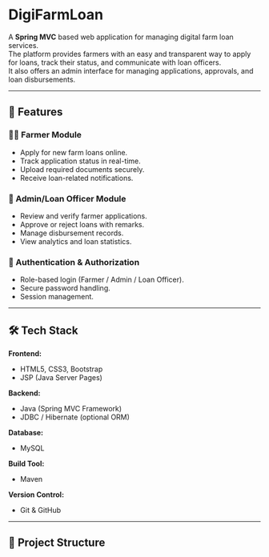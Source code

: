 # DigiFarmLoan

A **Spring MVC** based web application for managing digital farm loan services.  
The platform provides farmers with an easy and transparent way to apply for loans, track their status, and communicate with loan officers.  
It also offers an admin interface for managing applications, approvals, and loan disbursements.

---

## 🚀 Features

### 👨‍🌾 Farmer Module
- Apply for new farm loans online.
- Track application status in real-time.
- Upload required documents securely.
- Receive loan-related notifications.

### 🏦 Admin/Loan Officer Module
- Review and verify farmer applications.
- Approve or reject loans with remarks.
- Manage disbursement records.
- View analytics and loan statistics.

### 🔐 Authentication & Authorization
- Role-based login (Farmer / Admin / Loan Officer).
- Secure password handling.
- Session management.

---

## 🛠 Tech Stack

**Frontend:**  
- HTML5, CSS3, Bootstrap  
- JSP (Java Server Pages)  

**Backend:**  
- Java (Spring MVC Framework)  
- JDBC / Hibernate (optional ORM)  

**Database:**  
- MySQL  

**Build Tool:**  
- Maven  

**Version Control:**  
- Git & GitHub  

---

## 📂 Project Structure

